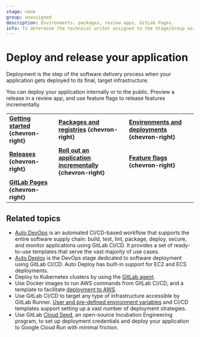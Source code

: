 ```yaml
---
stage: none
group: unassigned
description: Environments, packages, review apps, GitLab Pages.
info: To determine the technical writer assigned to the Stage/Group associated with this page, see https://handbook.gitlab.com/handbook/product/ux/technical-writing/#assignments
---
```


# Deploy and release your application

Deployment is the step of the software delivery process when your
application gets deployed to its final, target infrastructure.

You can deploy your application internally or to the public.
Preview a release in a review app, and use feature flags to
release features incrementally.

| | | |
|--|--|--|
| [**Getting started**](../user/get_started/get_started_deploy_release.md) **{chevron-right}** | [**Packages and registries**](../user/packages/index.md) **{chevron-right}** | [**Environments and deployments**](../ci/environments/index.md) **{chevron-right}** |
| [**Releases**](../user/project/releases/index.md) **{chevron-right}** | [**Roll out an application incrementally**](../ci/environments/incremental_rollouts.md) **{chevron-right}** | [**Feature flags**](../operations/feature_flags.md) **{chevron-right}** |
| [**GitLab Pages**](../user/project/pages/index.md) **{chevron-right}** | | |

## Related topics

- [Auto DevOps](autodevops/index.md) is an automated CI/CD-based workflow that supports the entire software
  supply chain: build, test, lint, package, deploy, secure, and monitor applications using GitLab CI/CD.
  It provides a set of ready-to-use templates that serve the vast majority of use cases.
- [Auto Deploy](autodevops/stages.md#auto-deploy) is the DevOps stage dedicated to software
  deployment using GitLab CI/CD. Auto Deploy has built-in support for EC2 and ECS deployments.
- Deploy to Kubernetes clusters by using the [GitLab agent](../user/clusters/agent/install/index.md).
- Use Docker images to run AWS commands from GitLab CI/CD, and a template to
  facilitate [deployment to AWS](../ci/cloud_deployment/index.md).
- Use GitLab CI/CD to target any type of infrastructure accessible by GitLab Runner.
  [User and pre-defined environment variables](../ci/variables/index.md) and CI/CD templates
  support setting up a vast number of deployment strategies.
- Use GitLab [Cloud Seed](../cloud_seed/index.md), an open-source Incubation Engineering program,
  to set up deployment credentials and deploy your application to Google Cloud Run with minimal friction.
